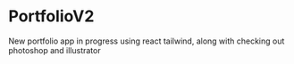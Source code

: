 # PortfolioV2
New portfolio app in progress using react tailwind, along with checking out photoshop and illustrator

